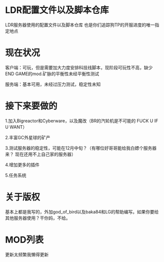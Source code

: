 # LDR配置文件以及脚本仓库
LDR服务器使用的配置文件以及脚本仓库
也是你们追踪狗TP的开服进度的唯一指定地点

# 现在状况
客户端：可玩，但是需要加大力度安排科技线脚本，现阶段可玩性不高，缺少END GAME的mod.矿脉的平衡性未经平衡性测试

服务端：基本可用，未经过压力测试，稳定性未知

# 接下来要做的
1.加入Bigreactor和Cyberware，以及魔改（BR的汽轮机是不可能的 FUCK U IF U WANT）

2.丰富GC外星球的矿产

3.测试服务器的稳定性，可能在12月中旬？（有哪位好哥哥能给我白嫖个服务器来？ 现在还用不上自己家的服务器）

4.增加更多的插件

5.任务系统

# 关于版权
基本上都是我写的，外加god_of_bird以及baka84和LG的帮助编写。如果你要给其他服务器使用？干你妈，不给。

# MOD列表
更新太频繁我懒得更新